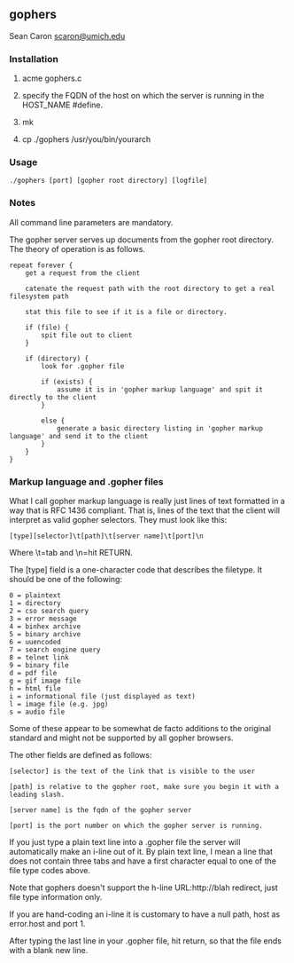gophers
-------
Sean Caron scaron@umich.edu

### Installation

1. acme gophers.c

2. specify the FQDN of the host on which the server is running in the HOST_NAME #define.

3. mk

4. cp ./gophers /usr/you/bin/yourarch

### Usage

```
./gophers [port] [gopher root directory] [logfile]
```

### Notes

All command line parameters are mandatory.

The gopher server serves up documents from the gopher root directory. The theory of operation is as follows.

```
repeat forever {
    get a request from the client

    catenate the request path with the root directory to get a real filesystem path

    stat this file to see if it is a file or directory.

    if (file) {
        spit file out to client
    }

    if (directory) {
        look for .gopher file

        if (exists) {
            assume it is in 'gopher markup language' and spit it directly to the client
        }

        else {
            generate a basic directory listing in 'gopher markup language' and send it to the client
        }
    }
}
```

### Markup language and .gopher files

What I call gopher markup language is really just lines of text formatted in a way that is RFC 1436 compliant. That is, lines of the text that the client will interpret as valid gopher selectors. They must look like this:

```
[type][selector]\t[path]\t[server name]\t[port]\n
```

Where \t=tab and \n=hit RETURN.

The [type] field is a one-character code that describes the filetype. It should be one of the following:

```
0 = plaintext
1 = directory
2 = cso search query
3 = error message
4 = binhex archive
5 = binary archive
6 = uuencoded
7 = search engine query
8 = telnet link
9 = binary file
d = pdf file
g = gif image file
h = html file
i = informational file (just displayed as text)
l = image file (e.g. jpg)
s = audio file
```

Some of these appear to be somewhat de facto additions to the original standard and might not be supported by all gopher browsers.

The other fields are defined as follows:

```
[selector] is the text of the link that is visible to the user

[path] is relative to the gopher root, make sure you begin it with a leading slash.

[server name] is the fqdn of the gopher server

[port] is the port number on which the gopher server is running.
```

If you just type a plain text line into a .gopher file the server will automatically make an i-line out of it. By plain text line, I mean a line that does not contain three tabs and have a first character equal to one of the file type codes above.

Note that gophers doesn't support the h-line URL:http://blah redirect, just file type information only.

If you are hand-coding an i-line it is customary to have a null path, host as error.host and port 1.

After typing the last line in your .gopher file, hit return, so that the file ends with a blank new line.
